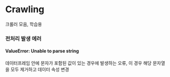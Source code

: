 # Crawling
크롤러 모음, 학습용
  
### 전처리 발생 에러
#### ValueError: Unable to parse string
데이터프레임 안에 문자가 포함된 값이 있는 경우에 발생하는 오류, 이 경우 해당 문자열을 모두 제거하고 데이터 속성 변경
 
